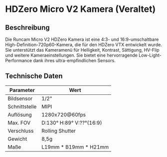# HDZero Micro V2 Kamera (Veraltet)

## Beschreibung

Die Runcam Micro V2 HDZero Kamera ist eine 4:3- und 16:9-umschaltbare High-Definition-720p60-Kamera, die für den HDZero VTX entwickelt wurde. Sie unterstützt das Kameramenü für Helligkeit, Kontrast, Sättigung, HV-Flip und weitere Kameraeinstellungen. Sie bietet eine hervorragende Low-Light-Performance dank ihres ultra-empfindlichen Sensors.

## Technische Daten

| Parameter    | Wert                    |
| ------------ | ----------------------- |
| Bildsensor   | 1/2"                    |
| Schnittstelle| MIPI                    |
| Auflösung    | 1280x720@60fps          |
| Max. FOV     | D:130° H:89° V:??°(16:9)|
| Verschluss   | Rolling Shutter         |
| Gewicht      | 8,5g                    |
| Maße         | L19mm * B19mm * H21mm   |
